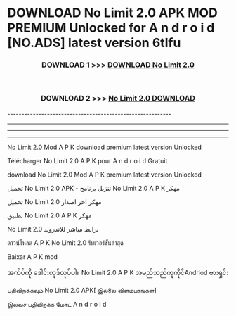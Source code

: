 # DOWNLOAD No Limit 2.0  APK MOD PREMIUM Unlocked for A n d r o i d [NO.ADS] latest version 6tlfu 



<div align="center">

<h3>DOWNLOAD 1 >>> <a href="https://getmod2.web.app/?judul=No Limit 2.0 ">DOWNLOAD No Limit 2.0 </a></h3><br>

<h3>DOWNLOAD 2 >>> <a href="https://getmod2.web.app/?judul=No Limit 2.0 ">No Limit 2.0  DOWNLOAD </a></h3>

</div>
----------------------------------------------------------

----------------------------------------------------------

----------------------------------------------------------

----------------------------------------------------------

No Limit 2.0  Mod A P K download premium latest version Unlocked

Télécharger No Limit 2.0  A P K pour A n d r o i d Gratuit

download No Limit 2.0  Mod A P K premium latest version Unlocked

تحميل No Limit 2.0  APK - تنزيل برنامج No Limit 2.0  A P K مهكر

تحميل No Limit 2.0  مهكر اخر اصدار

تطبيق No Limit 2.0  A P K مهكر

No Limit 2.0  برابط مباشر للاندرويد

ดาวน์โหลด A P K No Limit 2.0  รับเวอร์ชันล่าสุด

Baixar A P K mod

အက်ပ်ကို ဒေါင်းလုဒ်လုပ်ပါ။ No Limit 2.0  A P K အမည်သည်ကူကိုင်Andriod ဗားရှင်း

பதிவிறக்கவும் No Limit 2.0  APK[ இல்லை விளம்பரங்கள்] 
 
இலவச பதிவிறக்க மோட் A n d r o i d



